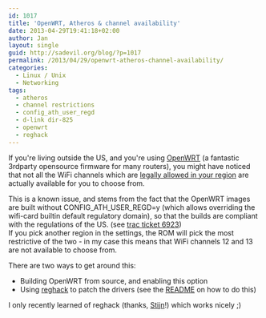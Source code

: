 ```yaml
---
id: 1017
title: 'OpenWRT, Atheros & channel availability'
date: 2013-04-29T19:41:18+02:00
author: Jan
layout: single
guid: http://sadevil.org/blog/?p=1017
permalink: /2013/04/29/openwrt-atheros-channel-availability/
categories:
  - Linux / Unix
  - Networking
tags:
  - atheros
  - channel restrictions
  - config_ath_user_regd
  - d-link dir-825
  - openwrt
  - reghack
---
```

If you're living outside the US, and you're using [OpenWRT](http://www.openwrt.org) (a fantastic 3rdparty opensource firmware for many routers), you might have noticed that not all the WiFi channels which are [legally allowed in your region](http://en.wikipedia.org/wiki/List_of_WLAN_channels) are actually available for you to choose from.

This is a known issue, and stems from the fact that the OpenWRT images are built without CONFIG\_ATH\_USER_REGD=y (which allows overriding the wifi-card builtin default regulatory domain), so that the builds are compliant with the regulations of the US. (see [trac ticket 6923](https://dev.openwrt.org/ticket/6923))  
If you pick another region in the settings, the ROM will pick the most restrictive of the two - in my case this means that WiFi channels 12 and 13 are not available to choose from.

There are two ways to get around this:

  * Building OpenWRT from source, and enabling this option
  * Using [reghack](http://luci.subsignal.org/~jow/reghack/) to patch the drivers (see the [README](http://luci.subsignal.org/~jow/reghack/README.txt) on how to do this)

I only recently learned of reghack (thanks, [Stijn](http://stijn.tintel.eu/)!) which works nicely ;)